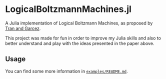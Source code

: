 # LogicalBoltzmannMachines.jl

A Julia implementation of Logical Boltzmann Machines, as proposed by [Tran and Garcez](https://doi.org/10.48550/arXiv.2112.05841).

This project was made for fun in order to improve my Julia skills and also to better understand and play with the ideas presented in the paper above.

## Usage

You can find some more information in [`examples/README.md`](examples/README.md).
